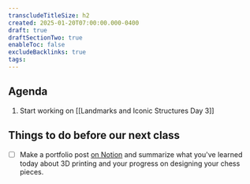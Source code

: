 ```yaml
---
transcludeTitleSize: h2
created: 2025-01-20T07:00:00.000-0400
draft: true
draftSectionTwo: true
enableToc: false
excludeBacklinks: true
tags:
---
```

## Agenda
1. Start working on [[Landmarks and Iconic Structures Day 3]]

## Things to do before our next class

- [ ] Make a portfolio post [on Notion](https://notion.so) and summarize what you've learned today about 3D printing and your progress on designing your chess pieces.